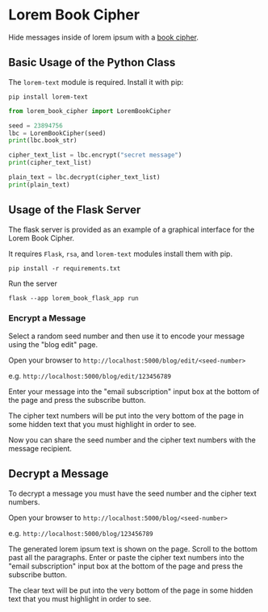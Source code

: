 # Lorem Book Cipher

Hide messages inside of lorem ipsum with a [book cipher](https://en.wikipedia.org/wiki/Book_cipher).

## Basic Usage of the Python Class

The `lorem-text` module is required. Install it with pip:

```shell
pip install lorem-text
```

```python
from lorem_book_cipher import LoremBookCipher

seed = 23894756
lbc = LoremBookCipher(seed)
print(lbc.book_str)

cipher_text_list = lbc.encrypt("secret message")
print(cipher_text_list)

plain_text = lbc.decrypt(cipher_text_list)
print(plain_text)
```


## Usage of the Flask Server

The flask server is provided as an example of a graphical interface for the Lorem Book Cipher.

It requires `Flask`, `rsa`, and `lorem-text` modules install them with pip.

```shell
pip install -r requirements.txt
```

Run the server
```shell
flask --app lorem_book_flask_app run
```

### Encrypt a Message

Select a random seed number and then use it to encode your message using the "blog edit" page.

Open your browser to `http://localhost:5000/blog/edit/<seed-number>`

e.g. `http://localhost:5000/blog/edit/123456789`

Enter your message into the "email subscription" input box at the bottom of the page and press
the subscribe button.

The cipher text numbers will be put into the very bottom of the page in some hidden text
that you must highlight in order to see.

Now you can share the seed number and the cipher text numbers with the message recipient.

## Decrypt a Message

To decrypt a message you must have the seed number and the cipher text numbers.

Open your browser to `http://localhost:5000/blog/<seed-number>`

e.g. `http://localhost:5000/blog/123456789`

The generated lorem ipsum text is shown on the page. Scroll to the bottom past all 
the paragraphs. Enter or paste the cipher text numbers into the "email subscription"
input box at the bottom of the page and press the subscribe button.

The clear text will be put into the very bottom of the page in some hidden text
that you must highlight in order to see.